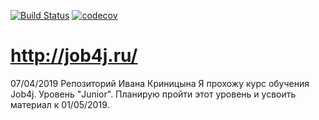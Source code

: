 [![Build Status](https://travis-ci.org/IvanPJF/job4j.svg?branch=master)](https://travis-ci.org/IvanPJF/job4j)
[![codecov](https://codecov.io/gh/IvanPJF/job4j/branch/master/graph/badge.svg)](https://codecov.io/gh/IvanPJF/job4j)
# http://job4j.ru/
07/04/2019
Репозиторий Ивана Криницына
Я прохожу курс обучения Job4j. Уровень "Junior". Планирую пройти этот уровень и усвоить материал к 01/05/2019.